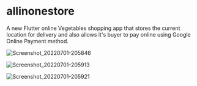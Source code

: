 # allinonestore

A new Flutter online Vegetables shopping app that stores the current location for delivery and also allows it's buyer to pay online using Google Online Payment method.

![Screenshot_20220701-205846](https://user-images.githubusercontent.com/80768545/176932950-ad72f9e0-4943-4d73-b8a1-9aa79f057951.jpg)

![Screenshot_20220701-205913](https://user-images.githubusercontent.com/80768545/176933435-78ba2d2b-ab78-4f6b-a270-3a97d1db2dc2.jpg)

![Screenshot_20220701-205921](https://user-images.githubusercontent.com/80768545/176933961-a9d0df64-0066-4008-87d5-1c3a4b3e8122.jpg)
